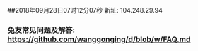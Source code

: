 ##2018年09月28日07时12分07秒 新址: 104.248.29.94
### 兔友常见问题及解答: https://github.com/wanggonging/d/blob/w/FAQ.md
